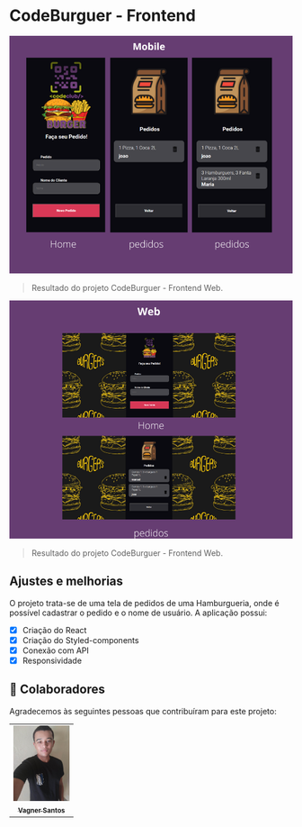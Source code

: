 # CodeBurguer - Frontend

<img src="./public/resultmobile.png" alt="logo">

> Resultado do projeto CodeBurguer - Frontend Web.

<img src="./public/resultweb.png" alt="logo">

> Resultado do projeto CodeBurguer - Frontend Web.

## Ajustes e melhorias

O projeto trata-se de uma tela de pedidos de uma Hamburgueria, onde é possível cadastrar o pedido e o nome de usuário.
 A aplicação possui:

- [x] Criação do React
- [x] Criação do Styled-components
- [x] Conexão com API
- [x] Responsividade

## 🤝 Colaboradores

Agradecemos às seguintes pessoas que contribuíram para este projeto:

<table>
  <tr>
    <td align="center">
      <a href="#">
        <img src="./public/vagner.jpg" width="100px;" alt="Foto do Vagner"/><br>
        <sub>
          <b>Vagner Santos</b>
        </sub>
      </a>
    </td>
  </tr>
</table>
